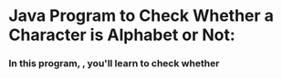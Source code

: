 # Java Program to Check Whether a Character is Alphabet or Not:
### In this program, , you'll learn to check whether
